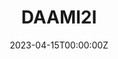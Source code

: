 ---
title: DAAMI2I
summary: Extension of DAAM for Image Self-Attention in Diffusion Models! Exploiting Zero-Shot image segmentation capability of Stable Diffusion using a novel Attention Diffusion layer
tags:
  - Deep Learning
  - Computer Vision

date: '2023-04-15T00:00:00Z'

# Optional external URL for project (replaces project detail page).
external_link: ''

# image:
#   caption: Photo by rawpixel on Unsplash
#   focal_point: Smart

# links:
#   - icon: twitter
#     icon_pack: fab
#     name: Follow
#     url: https://twitter.com/georgecushen
url_code: 'https://github.com/RishiDarkDevil/daam-i2i'
url_pdf: ''
url_slides: 'https://docs.google.com/presentation/d/e/2PACX-1vQqOYni3t-bNHttr_bOtki1uHB9WYJpnk-xGjKoqJNS6SDAd-nq9rfBNOWQ7wIRZcaXVi3ly9FT_T4J/pub?start=false&loop=false&delayms=3000'
url_video: ''

# Slides (optional).
#   Associate this project with Markdown slides.
#   Simply enter your slide deck's filename without extension.
#   E.g. `slides = "example-slides"` references `content/slides/example-slides.md`.
#   Otherwise, set `slides = ""`.
# slides: example
---